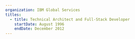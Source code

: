 ```yaml
---
organization: IBM Global Services
titles:
  - title: Technical Architect and Full-Stack Developer
    startDate: August 1996
    endDate: December 2012
---
```


